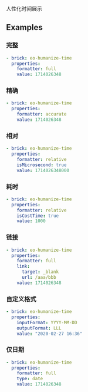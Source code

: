 人性化时间展示

## Examples

### 完整

```yaml preview
- brick: eo-humanize-time
  properties:
    formatter: full
    value: 1714026348
```

### 精确

```yaml preview
- brick: eo-humanize-time
  properties:
    formatter: accurate
    value: 1714026348
```

### 相对

```yaml preview
- brick: eo-humanize-time
  properties:
    formatter: relative
    isMicrosecond: true
    value: 1714026348000
```

### 耗时

```yaml preview
- brick: eo-humanize-time
  properties:
    formatter: relative
    isCostTime: true
    value: 1000
```

### 链接

```yaml preview
- brick: eo-humanize-time
  properties:
    formatter: full
    link:
      target: _blank
      url: /aaa/bbb
    value: 1714026348
```

### 自定义格式

```yaml preview
- brick: eo-humanize-time
  properties:
    inputFormat: YYYY-MM-DD
    outputFormat: LLL
    value: "2020-02-27 16:36"
```

### 仅日期

```yaml preview
- brick: eo-humanize-time
  properties:
    formatter: full
    type: date
    value: 1714026348
```
